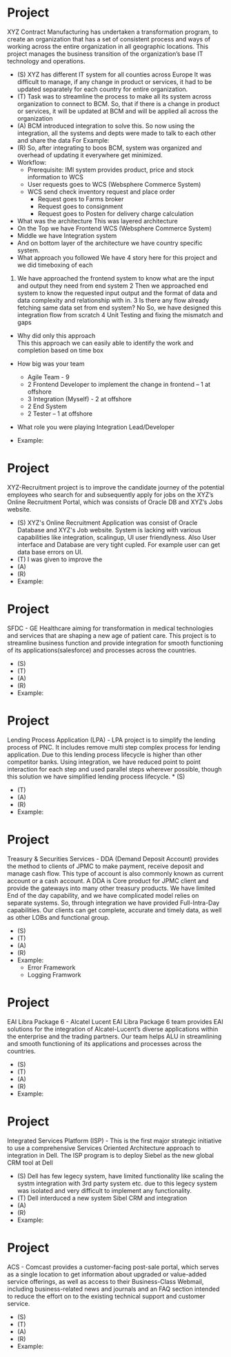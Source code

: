 # Project 
XYZ Contract Manufacturing has undertaken a transformation program, to create an organization that has a set of consistent process and ways of working across the entire organization in all geographic locations. This project manages the business transition of the organization’s base IT technology and operations.
* (S) XYZ has different IT system for all counties across Europe
It was difficult to manage, if any change in product or services, it had to be updated separately for each country for entire organization.
* (T) Task was to streamline the process to make all its system across organization to connect to BCM. So, that if there is a change in product or services, it will be updated at BCM and will be applied all across the organization
* (A) BCM introduced integration to solve this. So now using the integration, all the systems and depts were made to talk to each other and share the data 
For Example: 
* (R) So, after integrating to boos BCM, system was organized and overhead of updating it everywhere get minimized.
* Workflow:
  * Prerequisite: IMI system provides product, price and stock information to WCS
  * User requests goes to WCS (Websphere Commerce System)
  * WCS send check inventory request and place order
    * Request goes to Farms broker
    * Request goes to consignment
    * Request goes to Posten for delivery charge calculation
* What was the architecture
This was layered architecture 
* On the Top we have Frontend WCS (Websphere Commerce System) 
* Middle we have Integration system 
* And on bottom layer of the architecture we have country specific system.
* What approach you followed
We have 4 story here for this project and we did timeboxing of each
1.	We have approached the frontend system to know what are the input and output they need from end system
2	Then we approached end system to know the requested input output and the format of data and data complexity and relationship with in.
3	Is there any flow already fetching same data set from end system? No
So, we have designed this integration flow from scratch
4	Unit Testing and fixing the mismatch and gaps                 

* Why did only this approach<br>
This this approach we can easily able to identify the work and completion based on time box

* How big was your team
  * Agile Team - 9
  * 2 Frontend Developer to implement the change in frontend – 1 at offshore
  * 3 Integration (Myself) - 2 at offshore
  * 2 End System 
  * 2 Tester – 1 at offshore

* What role you were playing
Integration Lead/Developer

* Example:

# Project 
XYZ-Recruitment project is to improve the candidate journey of the potential employees who search for and subsequently apply for jobs on the XYZ’s Online Recruitment Portal, which was consists of Oracle DB and XYZ’s Jobs website. 
* (S) XYZ's Online Recruitment Application was consist of Oracle Database and XYZ's Job website. System is lacking with various capabilities like integration, scalingup, UI user friendlyness. Also User interface and Database are very tight cupled. For example user can get data base errors on UI. 
* (T) I was given to improve the 
* (A)
* (R)
* Example:

# Project 
SFDC - GE Healthcare aiming for transformation in medical technologies and services that are shaping a new age of patient care. This project is to streamline business function and provide integration for smooth functioning of its applications(salesforce) and processes across the countries. 
* (S)
* (T)
* (A)
* (R)
* Example:

# Project
Lending Process Application (LPA) - LPA project is to simplify the lending process of PNC.  It includes remove multi step complex process for lending application. Due to this lending process lifecycle is higher than other competitor banks.  Using integration, we have reduced point to point interaction for each step and used parallel steps wherever possible, though this solution we have simplified lending process lifecycle.                                                                         * (S)
* (T)
* (A)
* (R)                      
* Example:

# Project
Treasury & Securities Services - DDA (Demand Deposit Account) provides the method to clients of JPMC to make payment, receive deposit and manage cash flow. This type of account is also commonly known as current account or a cash account.  A DDA is Core product for JPMC client and provide the gateways into many other treasury products. We have limited End of the day capability, and we have complicated model relies on separate systems. So, through integration we have provided Full-Intra-Day capabilities. Our clients can get complete, accurate and timely data, as well as other LOBs and functional group. 
* (S)
* (T)
* (A)
* (R)
* Example:
  * Error Framework
  * Logging Framwork

# Project 
EAI Libra Package 6 - Alcatel Lucent EAI Libra Package 6 team provides EAI solutions for the integration of Alcatel-Lucent’s diverse applications within the enterprise and the trading partners. Our team helps ALU in streamlining and smooth functioning of its applications and processes across the countries.
* (S)
* (T)
* (A)
* (R)
* Example:

# Project 
Integrated Services Platform (ISP) - This is the first major strategic initiative to use a comprehensive Services Oriented Architecture approach to integration in Dell. The ISP program is to deploy Siebel as the new global CRM tool at Dell
* (S) Dell has few legecy system, have limited functionality like scaling the systm integration with 3rd party system etc. due to this legecy system was isolated and very difficult to implement any functionality. 
* (T) Dell interduced a new system Sibel CRM and integration 
* (A)
* (R)
* Example:

# Project 
ACS - Comcast provides a customer-facing post-sale portal, which serves as a single location to get information about upgraded or value-added service offerings, as well as access to their Business-Class Webmail, including business-related news and journals and an FAQ section intended to reduce the effort on to the existing technical support and customer service. 
* (S)
* (T)
* (A)
* (R)
* Example:
